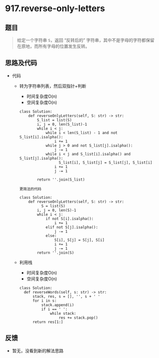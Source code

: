 # 917.reverse-only-letters

## 题目

> 给定一个字符串 `S`，返回 “反转后的” 字符串，其中不是字母的字符都保留在原地，而所有字母的位置发生反转。

## 思路及代码

- 代码

  - 转为字符串列表，然后双指针+判断

    - 时间复杂度O(n)
    - 空间复杂度O(n)

    ```
    class Solution:
        def reverseOnlyLetters(self, S: str) -> str:
            S_list = list(S)
            i, j = 0, len(S_list)-1
            while i < j:
                while i < len(S_list) - 1 and not S_list[i].isalpha():
                    i += 1
                while j > 0 and not S_list[j].isalpha():
                    j -= 1
                while i < j and S_list[i].isalpha() and S_list[j].isalpha():
	                  S_list[i], S_list[j] = S_list[j], S_list[i]
                    i += 1
                    j -= 1
                
            return ''.join(S_list)
            
    更简法的代码
    
    class Solution:
        def reverseOnlyLetters(self, S: str) -> str:
	          S = list(S)
            i, j = 0, len(S)-1
            while i < j:
                if not S[i].isalpha():
                    i += 1
                elif not S[j].isalpha():
                    j -= 1
                else:
                    S[i], S[j] = S[j], S[i]
                    i += 1
                    j -= 1
            return ''.join(S)
    ```
    
  - 利用栈
  
    - 时间复杂度O(n)
    - 空间复杂度O(n)
  
    ```
    class Solution:
      def reverseWords(self, s: str) -> str:
          stack, res, s = [], '', s + ' '
          for i in s:
              stack.append(i)
              if i == ' ':
                  while stack:
                      res += stack.pop()
          return res[1:]
    ```
  
    
  

## 反馈

- 暂无，没看到新的解法思路
